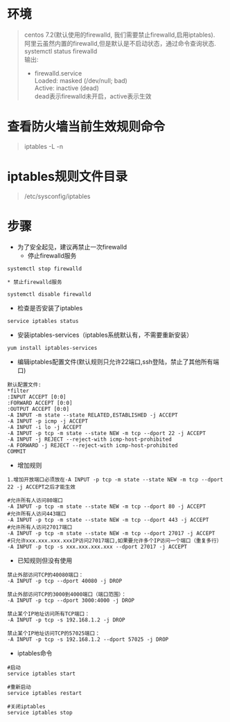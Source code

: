 # 环境

> centos 7.2(默认使用的firewalld, 我们需要禁止firewalld,启用iptables).  
> 阿里云虽然内置的firewalld,但是默认是不启动状态，通过命令查询状态.  
> systemctl status firewalld  
> 输出:  
> * firewalld.service   
   Loaded: masked (/dev/null; bad)  
   Active: inactive (dead)   
   dead表示firewalld未开启，active表示生效  

# 查看防火墙当前生效规则命令
> iptables -L -n

# iptables规则文件目录
> /etc/sysconfig/iptables

# 步骤

* 为了安全起见，建议再禁止一次firewalld
	* 停止firewalld服务
```
systemctl stop firewalld
```
	* 禁止firewalld服务
```
systemctl disable firewalld
```

* 检查是否安装了iptables
```
service iptables status
```

* 安装iptables-services（iptables系统默认有，不需要重新安装）
```
yum install iptables-services
```

* 编辑iptables配置文件(默认规则只允许22端口,ssh登陆，禁止了其他所有端口)
```
默认配置文件:
*filter
:INPUT ACCEPT [0:0]
:FORWARD ACCEPT [0:0]
:OUTPUT ACCEPT [0:0]
-A INPUT -m state --state RELATED,ESTABLISHED -j ACCEPT
-A INPUT -p icmp -j ACCEPT
-A INPUT -i lo -j ACCEPT
-A INPUT -p tcp -m state --state NEW -m tcp --dport 22 -j ACCEPT
-A INPUT -j REJECT --reject-with icmp-host-prohibited
-A FORWARD -j REJECT --reject-with icmp-host-prohibited
COMMIT
```

* 增加规则
```
1.增加开放端口必须放在-A INPUT -p tcp -m state --state NEW -m tcp --dport 22 -j ACCEPT之后才能生效

#允许所有人访问80端口
-A INPUT -p tcp -m state --state NEW -m tcp --dport 80 -j ACCEPT
#允许所有人访问443端口
-A INPUT -p tcp -m state --state NEW -m tcp --dport 443 -j ACCEPT
#允许所有人访问27017端口
-A INPUT -p tcp -m state --state NEW -m tcp --dport 27017 -j ACCEPT
#只允许xxx.xxx.xxx.xxxIP访问27017端口,如果要允许多个IP访问一个端口（重复多行）
-A INPUT -p tcp -s xxx.xxx.xxx.xxx --dport 27017 -j ACCEPT
```

* 已知规则但没有使用
```
禁止外部访问TCP的40080端口：
-A INPUT -p tcp --dport 40080 -j DROP

禁止外部访问TCP的3000到4000端口（端口范围）：
-A INPUT -p tcp --dport 3000:4000 -j DROP

禁止某个IP地址访问所有TCP端口：
-A INPUT -p tcp -s 192.168.1.2 -j DROP

禁止某个IP地址访问TCP的57025端口：
-A INPUT -p tcp -s 192.168.1.2 --dport 57025 -j DROP
```

* iptables命令
```
#启动
service iptables start

#重新启动
service iptables restart

#关闭iptables
service iptables stop
```